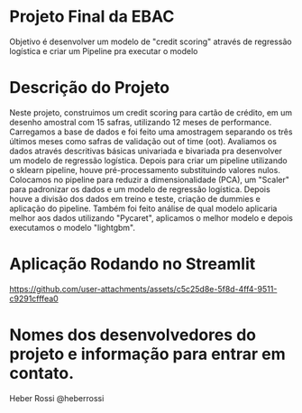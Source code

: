 # Projeto Final da EBAC
Objetivo é desenvolver um modelo de "credit scoring" através de regressão logística e criar um Pipeline pra executar o modelo
# Descrição do Projeto
Neste projeto, construimos um credit scoring para cartão de crédito, em um desenho amostral com 15 safras, utilizando 12 meses de performance. Carregamos a base de dados e foi feito uma amostragem separando os três últimos meses como safras de validação out of time (oot). Avaliamos os dados através descritivas básicas univariada e bivariada pra desenvolver um modelo de regressão logística. Depois para criar um pipeline utilizando o sklearn pipeline, houve pré-processamento substituindo valores nulos. Colocamos no pipeline para reduzir a dimensionalidade (PCA), um "Scaler" para padronizar os dados e um modelo de regressão logística. Depois houve a divisão dos dados em treino e teste, criação de dummies e aplicação do pipeline. Também foi feito análise de qual modelo aplicaria melhor aos dados utilizando "Pycaret", aplicamos o melhor modelo e depois executamos o modelo "lightgbm".

# Aplicação Rodando no Streamlit

https://github.com/user-attachments/assets/c5c25d8e-5f8d-4ff4-9511-c9291cfffea0

# Nomes dos desenvolvedores do projeto e informação para entrar em contato.

Heber Rossi
@heberrossi
